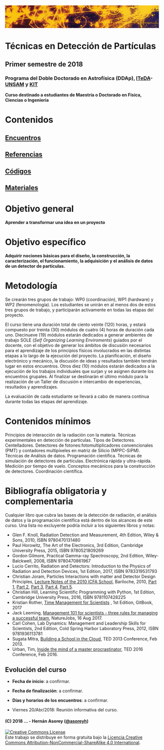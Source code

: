 ![Banner](materiales/banner.png)

# Técnicas en Detección de Partículas 

## Primer semestre de 2018

### Programa del Doble Doctorado en Astrofísica (DDAp), [ITeDA](http://www.iteda.cnea.gov.ar/)-[UNSAM](http://www.unsam.edu.ar/) y [KIT](https://www.kit.edu/)

**Curso destinado a estudiantes de Maestría o Doctorado en Física, Ciencias o Ingeniería**

# Contenidos

## [Encuentros](https://github.com/asoreyh/cosito/tree/master/encuentros)

## [Referencias](https://github.com/asoreyh/cosito/tree/master/referencias)

## [Códigos](https://github.com/asoreyh/cosito/tree/master/codigos)

## [Materiales](https://github.com/asoreyh/cosito/tree/master/materiales)

# Objetivo general

**Aprender a transformar una idea en un proyecto**

# Objetivo específico 

**Adquirir nociones básicas para el diseño, la construcción, la
caracterización, el funcionamiento, la adquisición y el análisis de datos de un
detector de partículas.**

# Metodología

Se crearán tres grupos de trabajo: WP0 (coordinación), WP1 (hardware) y WP2
(fenomenología). Los estudiantes se unirán en al menos dos de estos tres grupos
de trabajo, y participarán activamente en todas las etapas del proyecto.

El curso tiene una duración total de ciento veinte (120) horas, y estará
compuesto por treinta (30) módulos de cuatro (4) horas de duración cada uno.
Diecinueve (19) módulos estarán dedicados a generar ambientes de trabajo SOLE
(*Self Organizing Learning Enviroments*) guiados por el docente, con el
objetivo de generar los ámbitos de discusión necesarios para el aprendizaje de
los principios físicos involucrados en las distintas etapas a lo largo de la
ejecución del proyecto.  La planificación, el diseño electrónico y mecánico, la
discusión de ideas y resultados también tendrán lugar en estos encuentros.
Otros diez (10) módulos estarán dedicados a la ejecución de los trabajos
individuales que surjan y se asignen durante los encuentros grupales.  Al
finalizar se destinarán el último módulo para la realización de un Taller de
discusión e intercambio de experiencias, resultados y aprendizajes. 

La evaluación de cada estudiante se llevará a cabo de manera continua durante
todas las etapas del aprendizaje. 

# Contenidos mínimos

Principios de interacción de la radiación con la materia. Técnicas
experimentales en detección de partículas. Tipos de Detectores. Centelladores.
Detectores de fotones:fotomultiplicadores convencionales (PMT) y contadores
multipíxeles en matriz de Silicio (MPPC-SiPM). Técnicas de Análisis de datos.
Programación científica. Técnicas de simulación de detectores de partículas.
Electrónica rápida y ultra-rápida. Medición por tiempo de vuelo. Conceptos
mecánicos para la construcción de detectores. Coordinación científica.

# Bibliografía obligatoria y complementaria 

Cualquier libro que cubra las bases de la detección de radiación, el análisis
de datos y la programación científica está dentro de los alcances de este
curso. Una lista no excluyente podría incluir a los siguientes libros y notas:

* Glen F. Knoll, Radiation Detection and Measurement, 4th Edition,  Wiley &
  Sons, 2010, ISBN 9780470131480
* Paul Horowitz, The Art of the Electronics, 3rd Edition, Cambridge University
  Press, 2015, ISBN 9780521809269
* Gordon Gilmore, Practical Gamma-ray Spectroscopy, 2nd Edition,
  Wiley-Balckwell, 2008, ISBN 9780470861967
* Lucio Cerrito, Radiation and Detectors: Introduction to the Physics of
  Radiation and Detection Devices, 1st Edition, 2017, ISBN 9783319531793
* Christian Joram, Particles Interactions with matter and Detector Design
  Principles, [Lecture Notes of the 2010 ICFA
  School](http://fisica.cab.cnea.gov.ar/particulas/html/icfa/lectures.php),
  Bariloche, 2010, [Part
  1](http://fisica.cab.cnea.gov.ar/particulas/html/icfa/pdf/Joram01.pdf), [Part
  2](http://fisica.cab.cnea.gov.ar/particulas/html/icfa/pdf/Joram02.pdf), [Part
  3](http://fisica.cab.cnea.gov.ar/particulas/html/icfa/pdf/Joram03.pdf), [Part
  4](http://fisica.cab.cnea.gov.ar/particulas/html/icfa/pdf/Joram04.pdf), [Part
  5](http://fisica.cab.cnea.gov.ar/particulas/html/icfa/pdf/Joram05.pdf).
* Christian Hill, Learning Scientific Programming with Python, 1st Edition,
  Cambridge University Press, 2016, ISBN 9781107428225
* Kristian Rother, [Time Management for
  Scientists](https://legacy.gitbook.com/book/krother/time-management-for-scientists)
, 1st Edition, GitBook, 2017
* Jack Leeming, [Management 101 for scientists - three rules for managing a
  successful
  team](http://blogs.nature.com/naturejobs/2017/08/16/management-101-for-scientists-three-rules-for-managing-a-successful-team/),
  NatureJobs, 16 Aug 2017.
* Carl Cohen, Lab Dynamics: Management and Leadership Skills for Scientists,
  2nd Edition, Cold Spring Harbor Laboratory Press, 2012, ISBN 9781936113781
* Sugata Mitra, [Building a School in the
  Cloud](https://www.ted.com/talks/sugata_mitra_build_a_school_in_the_cloud?language=es), TED 2013 Conference, Feb 2013. 
* Urban, Tim, [Inside the mind of a master procrastinator](https://www.ted.com/talks/tim_urban_inside_the_mind_of_a_master_procrastinator), TED 2016 Conference, Feb 2016.

## Evolución del curso

* **Fecha de inicio**: a confirmar. 
* **Fecha de finalización**: a confirmar.
* **Días y horarios de los encuentros**: a confirmar.

* Viernes 20/Abr/2018: Reunión informativa del curso.

#### (C) 2018 ... - Hernán Asorey ([@asoreyh](https://twitter.com/asoreyh/))

<a rel="license" href="http://creativecommons.org/licenses/by-nc-sa/4.0/"><img alt="Creative Commons License" style="border-width:0" src="https://i.creativecommons.org/l/by-nc-sa/4.0/88x31.png" /></a><br />Este trabajo se distribuye en forma gratuita bajo la <a rel="license" href="http://creativecommons.org/licenses/by-nc-sa/4.0/">Licencia Creative Commons Attribution-NonCommercial-ShareAlike 4.0 International</a>.

